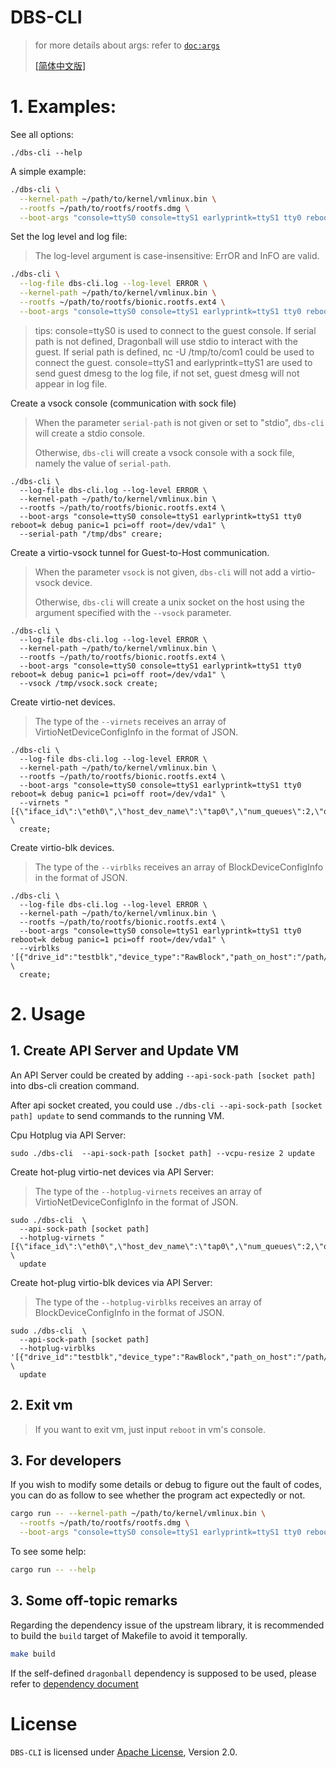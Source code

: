 # DBS-CLI

> for more details about args: refer to [`doc:args`](docs/args.md)
> 
> [[简体中文版]](README_zh.md)

# 1. Examples:

See all options:

```
./dbs-cli --help
```

A simple example:

```bash
./dbs-cli \
  --kernel-path ~/path/to/kernel/vmlinux.bin \
  --rootfs ~/path/to/rootfs/rootfs.dmg \
  --boot-args "console=ttyS0 console=ttyS1 earlyprintk=ttyS1 tty0 reboot=k debug panic=1 pci=off root=/dev/vda1" create ;
```

Set the log level and log file:

> The log-level argument is case-insensitive: ErrOR and InFO are valid.

```bash
./dbs-cli \
  --log-file dbs-cli.log --log-level ERROR \
  --kernel-path ~/path/to/kernel/vmlinux.bin \
  --rootfs ~/path/to/rootfs/bionic.rootfs.ext4 \
  --boot-args "console=ttyS0 console=ttyS1 earlyprintk=ttyS1 tty0 reboot=k debug panic=1 pci=off root=/dev/vda1" create ;
```

> tips: console=ttyS0 is used to connect to the guest console. If serial path is not defined, Dragonball will use stdio to interact with the guest. 
> If serial path is defined, nc -U /tmp/to/com1 could be used to connect the guest.
> console=ttyS1 and earlyprintk=ttyS1 are used to send guest dmesg to the log file, if not set, guest dmesg will not appear in log file.

Create a vsock console (communication with sock file)

> When the parameter `serial-path` is not given or set to "stdio", `dbs-cli` will create a stdio console.
> 
> Otherwise, `dbs-cli` will create a vsock console with a sock file, namely the value of `serial-path`.

```
./dbs-cli \
  --log-file dbs-cli.log --log-level ERROR \
  --kernel-path ~/path/to/kernel/vmlinux.bin \
  --rootfs ~/path/to/rootfs/bionic.rootfs.ext4 \
  --boot-args "console=ttyS0 console=ttyS1 earlyprintk=ttyS1 tty0 reboot=k debug panic=1 pci=off root=/dev/vda1" \
  --serial-path "/tmp/dbs" creare;
```

Create a virtio-vsock tunnel for Guest-to-Host communication.

> When the parameter `vsock` is not given, `dbs-cli` will not add a virtio-vsock device.
> 
> Otherwise, `dbs-cli` will create a unix socket on the host using the argument
> specified with the `--vsock` parameter.

```
./dbs-cli \
  --log-file dbs-cli.log --log-level ERROR \
  --kernel-path ~/path/to/kernel/vmlinux.bin \
  --rootfs ~/path/to/rootfs/bionic.rootfs.ext4 \
  --boot-args "console=ttyS0 console=ttyS1 earlyprintk=ttyS1 tty0 reboot=k debug panic=1 pci=off root=/dev/vda1" \
  --vsock /tmp/vsock.sock create;
```

Create virtio-net devices.

> The type of the `--virnets` receives an array of VirtioNetDeviceConfigInfo in the
> format of JSON.

```
./dbs-cli \
  --log-file dbs-cli.log --log-level ERROR \
  --kernel-path ~/path/to/kernel/vmlinux.bin \
  --rootfs ~/path/to/rootfs/bionic.rootfs.ext4 \
  --boot-args "console=ttyS0 console=ttyS1 earlyprintk=ttyS1 tty0 reboot=k debug panic=1 pci=off root=/dev/vda1" \
  --virnets "[{\"iface_id\":\"eth0\",\"host_dev_name\":\"tap0\",\"num_queues\":2,\"queue_size\":0,\"guest_mac\":\"43:2D:9C:13:71:48\",\"allow_duplicate_mac\":true}]" \
  create;
```

Create virtio-blk devices.

> The type of the `--virblks` receives an array of BlockDeviceConfigInfo in the
> format of JSON.

```
./dbs-cli \
  --log-file dbs-cli.log --log-level ERROR \
  --kernel-path ~/path/to/kernel/vmlinux.bin \
  --rootfs ~/path/to/rootfs/bionic.rootfs.ext4 \
  --boot-args "console=ttyS0 console=ttyS1 earlyprintk=ttyS1 tty0 reboot=k debug panic=1 pci=off root=/dev/vda1" \
  --virblks '[{"drive_id":"testblk","device_type":"RawBlock","path_on_host":"/path/to/test.img","is_root_device":false,"is_read_only":false,"is_direct":false,"no_drop":false,"num_queues":1,"queue_size":1024}]' \
  create;
```

# 2. Usage

## 1. Create API Server and Update VM

An API Server could be created by adding `--api-sock-path [socket path]`  into dbs-cli creation command.

After api socket created, you could use `./dbs-cli --api-sock-path [socket path] update` to send commands to the running VM.

Cpu Hotplug via API Server:

`sudo ./dbs-cli  --api-sock-path [socket path] --vcpu-resize 2 update`

Create hot-plug virtio-net devices via API Server:

> The type of the `--hotplug-virnets` receives an array of
> VirtioNetDeviceConfigInfo in the format of JSON.

```
sudo ./dbs-cli  \
  --api-sock-path [socket path]
  --hotplug-virnets "[{\"iface_id\":\"eth0\",\"host_dev_name\":\"tap0\",\"num_queues\":2,\"queue_size\":0,\"guest_mac\":\"43:2D:9C:13:71:48\",\"allow_duplicate_mac\":true}]" \
  update
```

Create hot-plug virtio-blk devices via API Server:

> The type of the `--hotplug-virblks` receives an array of
> BlockDeviceConfigInfo in the format of JSON.

```
sudo ./dbs-cli  \
  --api-sock-path [socket path]
  --hotplug-virblks '[{"drive_id":"testblk","device_type":"RawBlock","path_on_host":"/path/to/test.img","is_root_device":false,"is_read_only":false,"is_direct":false,"no_drop":false,"num_queues":1,"queue_size":1024}]' \
  update
```

## 2. Exit vm

> If you want to exit vm, just input `reboot` in vm's console.

## 3. For developers

If you wish to modify some details or debug to figure out the fault of codes, you can do as follow to see whether the program act expectedly or not.

```bash
cargo run -- --kernel-path ~/path/to/kernel/vmlinux.bin \
  --rootfs ~/path/to/rootfs/rootfs.dmg \
  --boot-args "console=ttyS0 console=ttyS1 earlyprintk=ttyS1 tty0 reboot=k debug panic=1 pci=off root=/dev/vda1" ;
```

To see some help:

```bash
cargo run -- --help
```

## 3. Some off-topic remarks

Regarding the dependency issue of the upstream library, it is recommended to build the `build` target of Makefile to avoid it temporally.

```bash
make build
```

If the self-defined `dragonball` dependency is supposed to be used, please refer to [dependency document](docs/dependency.md)

# License

`DBS-CLI` is licensed under [Apache License](http://www.apache.org/licenses/LICENSE-2.0), Version 2.0.
